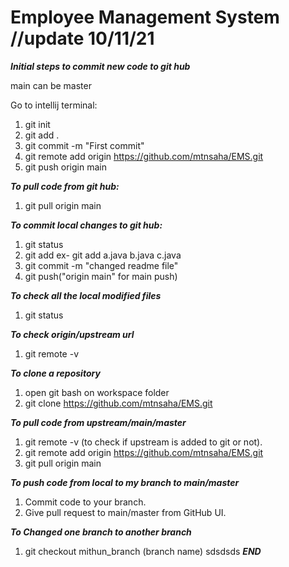 # Employee Management System //update 10/11/21

***Initial steps to commit new code to git hub***

main can be master

Go to intellij terminal:

1. git init
2. git add .
3. git commit -m "First commit"
4. git remote add origin https://github.com/mtnsaha/EMS.git
5. git push origin main

***To pull code from git hub:***
1. git pull origin main

***To commit local changes to git hub:***
1. git status
2. git add <all the modified file names you want to add> ex- git add a.java b.java c.java
3. git commit -m "changed readme file"
4. git push("origin main" for main push)

***To check all the local modified files***
1. git status

***To check origin/upstream url***
1. git remote -v

***To clone a repository***
1. open git bash on workspace folder
2. git clone https://github.com/mtnsaha/EMS.git

***To pull code from upstream/main/master***
1. git remote -v (to check if upstream is added to git or not).
2. git remote add origin https://github.com/mtnsaha/EMS.git
3. git pull origin main

***To push code from local to my branch to main/master***

1. Commit code to your branch.
2. Give pull request to main/master from GitHub UI.

***To Changed one branch to another branch***
1. git checkout mithun_branch (branch name)
sdsdsds
***END***
